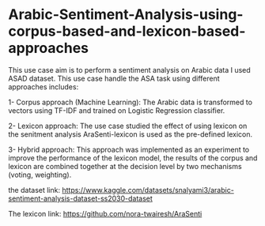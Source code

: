 # Arabic-Sentiment-Analysis-using-corpus-based-and-lexicon-based-approaches

This use case aim is to perform a sentiment analysis on Arabic data I used ASAD dataset. This use case handle the ASA task using different approaches includes:

1- Corpus approach (Machine Learning): The Arabic data is transformed to vectors using TF-IDF and trained on Logistic Regression classifier.

2- Lexicon approach: The use case studied the effect of using lexicon on the senitment analysis AraSenti-lexicon is used as the pre-defined lexicon.

3- Hybrid approach: This approach was implemented as an experiment to improve the performance of the lexicon model, the results of the corpus and lexicon are combined together at the decision level by two mechanisms (voting, weighting).

the dataset link: https://www.kaggle.com/datasets/snalyami3/arabic-sentiment-analysis-dataset-ss2030-dataset

The lexicon link: https://github.com/nora-twairesh/AraSenti
